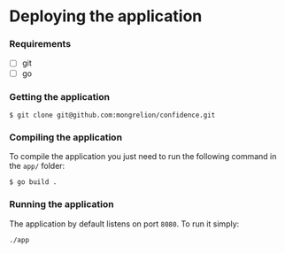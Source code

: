 # Deploying the application

### Requirements
- [ ] git
- [ ] go

### Getting the application
```
$ git clone git@github.com:mongrelion/confidence.git
```

### Compiling the application
To compile the application you just need to run the following command in the `app/` folder:

```
$ go build .
```

### Running the application
The application by default listens on port `8080`. To run it simply:

```
./app
```
